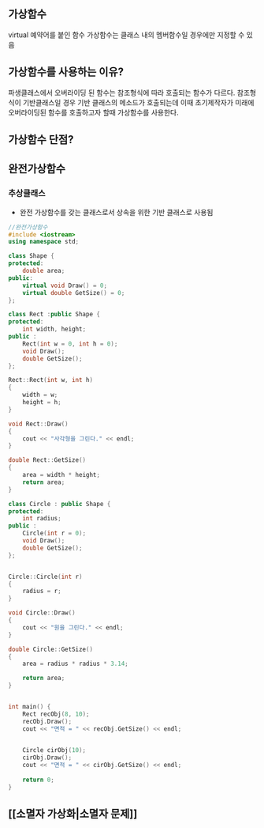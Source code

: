 ## 가상함수
virtual 예약어를 붙인 함수
가상함수는 클래스 내의 멤버함수일 경우에만 지정할 수 있음

## 가상함수를 사용하는 이유?
파생클래스에서 오버라이딩 된 함수는 참조형식에 따라 호출되는 함수가 다르다.
참조형식이 기반클래스일 경우 기반 클래스의 메소드가 호출되는데 이때 초기제작자가 미래에 오버라이딩된 함수를 호출하고자 할때 가상함수를 사용한다.


## 가상함수 단점?

## 완전가상함수
### 추상클래스
- 완전 가상함수를 갖는 클래스로서 상속을 위한 기반 클래스로 사용됨 

```cpp
//완전가상함수
#include <iostream>
using namespace std;

class Shape {
protected:
	double area;
public:
	virtual void Draw() = 0;
	virtual double GetSize() = 0;
};

class Rect :public Shape {
protected:
	int width, height;
public : 
	Rect(int w = 0, int h = 0);
	void Draw();
	double GetSize();
};

Rect::Rect(int w, int h)
{
	width = w;
	height = h;
}

void Rect::Draw()
{
	cout << "사각형을 그린다." << endl;
}

double Rect::GetSize()
{
	area = width * height;
	return area;
}

class Circle : public Shape {
protected:
	int radius;
public :
	Circle(int r = 0);
	void Draw();
	double GetSize();
};


Circle::Circle(int r)
{
	radius = r;
}

void Circle::Draw()
{
	cout << "원을 그린다." << endl;
}

double Circle::GetSize()
{
	area = radius * radius * 3.14;

	return area;
}


int main() {
	Rect recObj(8, 10);
	recObj.Draw();
	cout << "면적 = " << recObj.GetSize() << endl;
	

	Circle cirObj(10);
	cirObj.Draw();
	cout << "면적 = " << cirObj.GetSize() << endl;
	
	return 0;
}


```


## [[소멸자 가상화|소멸자 문제]]

